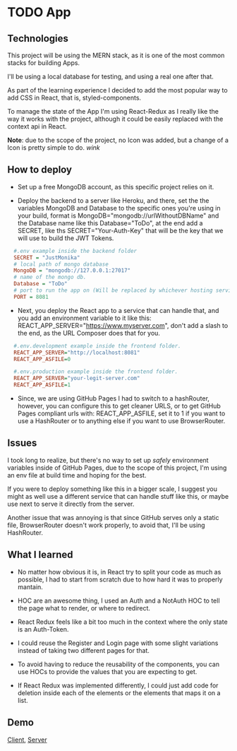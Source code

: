 # TODO App
## Technologies
This project will be using the MERN stack, as it is one of the most common stacks for building Apps.

I'll be using a local database for testing, and using a real one after that.

As part of the learning experience I decided to add the most popular way to add CSS in React, that is, styled-components.

To manage the state of the App I'm using React-Redux as I really like the way it works with the project, although it could be easily replaced with the context api in React.

**Note**: due to the scope of the project, no Icon was added, but a change of a Icon is pretty simple to do. *wink*

## How to deploy
- Set up a free MongoDB account, as this specific project relies on it.

- Deploy the backend to a server like Heroku, and there, set the the variables MongoDB and Database to the specific ones you're using in your build, format is MongoDB="mongodb://urlWithoutDBName" and the Database name like this Database="ToDo", at the end add a SECRET, like ths SECRET="Your-Auth-Key" that will be the key that we will use to build the JWT Tokens.
```ini
  #.env example inside the backend folder
  SECRET = "JustMonika"
  # local path of mongo database
  MongoDB = "mongodb://127.0.0.1:27017"
  # name of the mongo db.
  Database = "ToDo"
  # port to run the app on (Will be replaced by whichever hosting service you use).
  PORT = 8081
```

- Next, you deploy the React app to a service that can handle that, and you add an environment variable to it like this: REACT_APP_SERVER="https://www.myserver.com", don't add a slash to the end, as the URL Composer does that for you.
```ini
  #.env.development example inside the frontend folder.
  REACT_APP_SERVER="http://localhost:8081"
  REACT_APP_ASFILE=0
```
```ini
  #.env.production example inside the frontend folder.
  REACT_APP_SERVER="your-legit-server.com"
  REACT_APP_ASFILE=1
```

- Since, we are using GitHub Pages I had to switch to a hashRouter, however, you can configure this to get cleaner URLS, or to get GitHub Pages compliant urls with: REACT_APP_ASFILE, set it to 1 if you want to use a HashRouter or to anything else if you want to use BrowserRouter.


## Issues
I took long to realize, but there's no way to set up *safely* environment variables inside of GitHub Pages, due to the scope of this project, I'm using an env file at build time and hoping for the best.

If you were to deploy something like this in a bigger scale, I suggest you might as well use a different service that can handle stuff like this, or maybe use next to serve it directly from the server.

Another issue that was annoying is that since GitHub serves only a static file, BrowserRouter doesn't work properly, to avoid that, I'll be using HashRouter.


## What I learned
- No matter how obvious it is, in React try to split your code as much as possible, I had to start from scratch due to how hard it was to properly mantain.

- HOC are an awesome thing, I used an Auth and a NotAuth HOC to tell the page what to render, or where to redirect.

- React Redux feels like a bit too much in the context where the only state is an Auth-Token.

- I could reuse the Register and Login page with some slight variations instead of taking two different pages for that.

- To avoid having to reduce the reusability of the components, you can use HOCs to provide the values that you are expecting to get.

- If React Redux was implemented differently, I could just add code for deletion inside each of the elements or the elements that maps it on a list.

## Demo
[Client](https://mikolertesx.github.io/mern-todo/#/), [Server](https://mikolertesx-simple-todos.herokuapp.com/)
